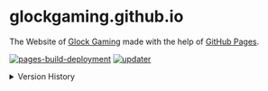# glockgaming.github.io
The Website of [Glock Gaming](https://www.youtube.com/@GlockGamingYt) made with the help of [GitHub Pages](https://pages.github.com/).

[![pages-build-deployment](https://github.com/glockgaming/glockgaming.github.io/actions/workflows/pages/pages-build-deployment/badge.svg)](https://github.com/glockgaming/glockgaming.github.io/actions/workflows/pages/pages-build-deployment) [![updater](https://github.com/glockgaming/glockgaming.github.io/actions/workflows/updater.yml/badge.svg)](https://github.com/glockgaming/glockgaming.github.io/actions/workflows/updater.yml)

<details>
<summary>Version History</summary>

* [Version 1](https://github.com/glockgaming/glockgaming.github.io/tree/v1)

</details>